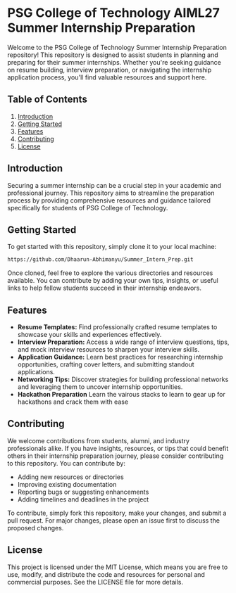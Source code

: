 # PSG College of Technology AIML27 Summer Internship Preparation

Welcome to the PSG College of Technology Summer Internship Preparation repository! This repository is designed to assist students in planning and preparing for their summer internships. Whether you're seeking guidance on resume building, interview preparation, or navigating the internship application process, you'll find valuable resources and support here.

## Table of Contents

1. [Introduction](#introduction)
2. [Getting Started](#getting-started)
3. [Features](#features)
4. [Contributing](#contributing)
5. [License](#license)

## Introduction

Securing a summer internship can be a crucial step in your academic and professional journey. This repository aims to streamline the preparation process by providing comprehensive resources and guidance tailored specifically for students of PSG College of Technology.

## Getting Started

To get started with this repository, simply clone it to your local machine:

```bash
https://github.com/Dhaarun-Abhimanyu/Summer_Intern_Prep.git
```
Once cloned, feel free to explore the various directories and resources available. You can contribute by adding your own tips, insights, or useful links to help fellow students succeed in their internship endeavors.

## Features

- **Resume Templates:** Find professionally crafted resume templates to showcase your skills and experiences effectively.
- **Interview Preparation:** Access a wide range of interview questions, tips, and mock interview resources to sharpen your interview skills.
- **Application Guidance:** Learn best practices for researching internship opportunities, crafting cover letters, and submitting standout applications.
- **Networking Tips:** Discover strategies for building professional networks and leveraging them to uncover internship opportunities.
- **Hackathon Preparation** Learn the vairous stacks to learn to gear up for hackathons and crack them with ease

## Contributing

We welcome contributions from students, alumni, and industry professionals alike. If you have insights, resources, or tips that could benefit others in their internship preparation journey, please consider contributing to this repository. You can contribute by:

- Adding new resources or directories
- Improving existing documentation
- Reporting bugs or suggesting enhancements
- Adding timelines and deadlines in the project

To contribute, simply fork this repository, make your changes, and submit a pull request. For major changes, please open an issue first to discuss the proposed changes.

## License

This project is licensed under the MIT License, which means you are free to use, modify, and distribute the code and resources for personal and commercial purposes. See the LICENSE file for more details.
